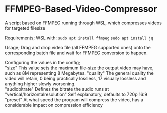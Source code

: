 # FFMPEG-Based-Video-Compressor
 A script based on FFMPEG running through WSL, which compresses videos for targeted filesize
 
 Requirements;
 WSL with:
 `sudo apt install ffmpeg`
 `sudo apt install jq`
 
 Usage;
 Drag and drop video file (all FFMPEG supported ones) onto the corresponding batch file and wait for FFMPEG conversion to happen.

Configuring the values in the config;    
"size" This value sets the maximum file-size the output video may have, such as 8M representing 8 Megabytes.
"quality" The general quality the video will retain, 0 being practically lossless, 17 visually lossless and anything higher slowly worsening.  
"audiobitrate" Defines the bitrate the audio runs at
"vertical/horizontalresolution" Self explanatory, defaults to 720p 16:9
"preset" At what speed the program will compress the video, has a considerable impact on compression efficiency

